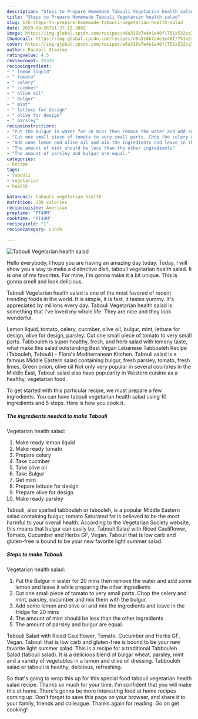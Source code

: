 ```yaml
---
description: "Steps to Prepare Homemade Tabouli Vegetarian health salad"
title: "Steps to Prepare Homemade Tabouli Vegetarian health salad"
slug: 176-steps-to-prepare-homemade-tabouli-vegetarian-health-salad
date: 2020-09-26T11:37:12.380Z
image: https://img-global.cpcdn.com/recipes/e6a318b7e4e1e40f/751x532cq70/tabouli-vegetarian-health-salad-recipe-main-photo.jpg
thumbnail: https://img-global.cpcdn.com/recipes/e6a318b7e4e1e40f/751x532cq70/tabouli-vegetarian-health-salad-recipe-main-photo.jpg
cover: https://img-global.cpcdn.com/recipes/e6a318b7e4e1e40f/751x532cq70/tabouli-vegetarian-health-salad-recipe-main-photo.jpg
author: Randall Stanley
ratingvalue: 4.5
reviewcount: 25336
recipeingredient:
- " lemon liquid"
- " tomato"
- " celery"
- " cucmber"
- " olive oil"
- " Bulgur"
- " mint"
- " lettuce for design"
- " olive for design"
- " parsley"
recipeinstructions:
- "Put the Bulgur in water for 20 mins then remove the water and add some lemon and leave it while preparing the other ingredients"
- "Cut one small piece of tomato to very small parts. Chop the celery and mint, parsley, cucumber and mix them with the bulgur."
- "Add some lemon and olive oil and mix the ingredients and leave in the fridge for 20 mins"
- "The amount of mint should be less than the other ingredients"
- "The amount of parsley and bulgur are equal."
categories:
- Recipe
tags:
- tabouli
- vegetarian
- health

katakunci: tabouli vegetarian health 
nutrition: 238 calories
recipecuisine: American
preptime: "PT40M"
cooktime: "PT44M"
recipeyield: "1"
recipecategory: Lunch

---
```



![Tabouli
Vegetarian health salad](https://img-global.cpcdn.com/recipes/e6a318b7e4e1e40f/751x532cq70/tabouli-vegetarian-health-salad-recipe-main-photo.jpg)

Hello everybody, I hope you are having an amazing day today. Today, I will show you a way to make a distinctive dish, tabouli
vegetarian health salad. It is one of my favorites. For mine, I'm gonna make it a bit unique. This is gonna smell and look delicious.

Tabouli
Vegetarian health salad is one of the most favored of recent trending foods in the world. It is simple, it is fast, it tastes yummy. It's appreciated by millions every day. Tabouli
Vegetarian health salad is something that I've loved my whole life. They are nice and they look wonderful.

Lemon liquid, tomato, celery, cucmber, olive oil, bulgur, mint, lettuce for design, olive for design, parsley. Cut one small piece of tomato to very small parts. Tabbouleh is super healthy, fresh, and herb salad with lemony taste, what make this salad outstanding Best Vegan Lebanese Tabbouleh Recipe (Tabouleh, Tabouli) - Flora&#39;s Mediterranean Kitchen. Tabouli salad is a famous Middle Eastern salad containing bulgur, fresh parsley, tomato, fresh limes, Green onion, olive oil Not only very popular in several countries in the Middle East, Tabouli salad also have popularity in Western cuisine as a healthy, vegetarian food.


To get started with this particular recipe, we must prepare a few ingredients. You can have tabouli
vegetarian health salad using 10 ingredients and 5 steps. Here is how you cook it.

<!--inarticleads1-->

##### The ingredients needed to make Tabouli
Vegetarian health salad:

1. Make ready  lemon liquid
1. Make ready  tomato
1. Prepare  celery
1. Take  cucmber
1. Take  olive oil
1. Take  Bulgur
1. Get  mint
1. Prepare  lettuce for design
1. Prepare  olive for design
1. Make ready  parsley


Tabouli, also spelled tabbouleh or tabouleh, is a popular Middle Eastern salad containing bulgur, tomato Saturated fat is believed to be the most harmful to your overall health. According to the Vegetarian Society website, this means that bulgur can easily be. Tabouli Salad with Riced Cauliflower, Tomato, Cucumber and Herbs GF, Vegan. Tabouli that is low carb and gluten-free is bound to be your new favorite light summer salad. 

<!--inarticleads2-->

##### Steps to make Tabouli
Vegetarian health salad:

1. Put the Bulgur in water for 20 mins then remove the water and add some lemon and leave it while preparing the other ingredients
1. Cut one small piece of tomato to very small parts. Chop the celery and mint, parsley, cucumber and mix them with the bulgur.
1. Add some lemon and olive oil and mix the ingredients and leave in the fridge for 20 mins
1. The amount of mint should be less than the other ingredients
1. The amount of parsley and bulgur are equal.


Tabouli Salad with Riced Cauliflower, Tomato, Cucumber and Herbs GF, Vegan. Tabouli that is low carb and gluten-free is bound to be your new favorite light summer salad. This is a recipe for a traditional Tabbouleh Salad (tabouli salad). It is a delicious blend of bulgar wheat, parsley, mint and a variety of vegetables in a lemon and olive oil dressing. Tabbouleh salad or tabouli is healthy, delicious, refreshing. 

So that's going to wrap this up for this special food tabouli
vegetarian health salad recipe. Thanks so much for your time. I'm confident that you will make this at home. There's gonna be more interesting food at home recipes coming up. Don't forget to save this page on your browser, and share it to your family, friends and colleague. Thanks again for reading. Go on get cooking!
